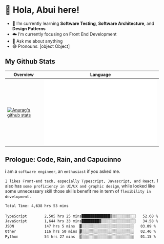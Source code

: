 # 👋 Hola, Abui here!

- 🌱 I’m currently learning **Software Testing**, **Software Architecture**, and **Design Patterns**
- ☁️ I’m currently focusing on Front End Development
- 💬 Ask me about anything
- 😄 Pronouns: [object Object]

## My Github Stats

| Overview | Language |
| --- | --- |
|[![Anurag's github stats](https://github-readme-stats.vercel.app/api?username=abui-am&count_private=true)](https://github.com/anuraghazra/github-readme-stats)|![Language](https://raw.githubusercontent.com/abui-am/stats/c6455f656dfce7acd3951e5ec5b25d72af0b2ee3/generated/languages.svg)|

## Prologue: Code, Rain, and Capucinno
i am a `software engineer`, an `enthusiast` if you asked me. 

`I likes Front-end tech, especially Typescript, Javascript, and React.` I also has `some proficiency in UI/UX and graphic design`, while looked like some unnecessary skill those skills benefit me in term of `flexibility in development.`


<!--START_SECTION:waka-->

```txt
Total Time: 4,638 hrs 53 mins

TypeScript        2,505 hrs 25 mins█████████████▒░░░░░░░░░░░   52.68 %
JavaScript        1,644 hrs 33 mins████████▓░░░░░░░░░░░░░░░░   34.58 %
JSON              147 hrs 5 mins  ▓░░░░░░░░░░░░░░░░░░░░░░░░   03.09 %
Other             116 hrs 50 mins ▓░░░░░░░░░░░░░░░░░░░░░░░░   02.46 %
Python            54 hrs 27 mins  ▒░░░░░░░░░░░░░░░░░░░░░░░░   01.15 %
```

<!--END_SECTION:waka-->
